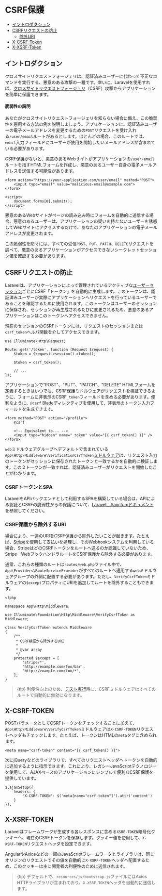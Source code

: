 # CSRF保護

- [イントロダクション](#csrf-introduction)
- [CSRFリクエストの防止](#preventing-csrf-requests)
    - [除外URI](#csrf-excluding-uris)
- [X-CSRF-Token](#csrf-x-csrf-token)
- [X-XSRF-Token](#csrf-x-xsrf-token)

<a name="csrf-introduction"></a>
## イントロダクション

クロスサイトリクエストフォージェリは、認証済みユーザーに代わって不正なコマンドを実行する、悪意のある攻撃の一種です。幸いに、Laravelを使用すれば、[クロスサイトリクエストフォージェリ](https://en.wikipedia.org/wiki/Cross-site_request_forgery)（CSRF）攻撃からアプリケーションを簡単に保護できます。

<a name="csrf-explanation"></a>
#### 脆弱性の説明

あなたがクロスサイトリクエストフォージェリを知らない場合に備え、この脆弱性を悪用する方法の例を説明しましょう。アプリケーションに、認証済みユーザーの電子メールアドレスを変更するための`POST`リクエストを受け入れる`/user/email`ルートがあるとします。ほとんどの場合、このルートでは、`email`入力フィールドにユーザーが使用を開始したいメールアドレスが含まれている必要があります。

CSRF保護がないと、悪意のあるWebサイトがアプリケーションの`/user/email`ルートを指すHTMLフォームを作成し、悪意のあるユーザー自身の電子メールアドレスを送信する可能性があります。

    <form action="https://your-application.com/user/email" method="POST">
        <input type="email" value="malicious-email@example.com">
    </form>

    <script>
        document.forms[0].submit();
    </script>

悪意のあるWebサイトがページの読み込み時にフォームを自動的に送信する場合、悪意のあるユーザーは、アプリケーションの疑いを持たないユーザーを誘惑してWebサイトにアクセスするだけで、あなたのアプリケーションの電子メールアドレスが変更されます。

この脆弱性を防ぐには、すべての受信`POST`、`PUT`、`PATCH`、`DELETE`リクエストを調べて、悪意のあるアプリケーションがアクセスできないシークレットセッション値を確認する必要があります。

<a name="preventing-csrf-requests"></a>
## CSRFリクエストの防止

Laravelは、アプリケーションによって管理されているアクティブな[ユーザーセッション](/docs/{{version}}/session)ごとにCSRF「トークン」を自動的に生成します。このトークンは、認証済みユーザーが実際にアプリケーションへリクエストを行っているユーザーであることを確認するために使用されます。このトークンはユーザーのセッションに保存され、セッションが再生成されるたびに変更されるため、悪意のあるアプリケーションはこのトークンへアクセスできません。

現在のセッションのCSRFトークンには、リクエストのセッションまたは`csrf_token`ヘルパ関数を介してアクセスできます。

    use Illuminate\Http\Request;

    Route::get('/token', function (Request $request) {
        $token = $request->session()->token();

        $token = csrf_token();

        // ...
    });

アプリケーションで"POST"、"PUT"、"PATCH"、"DELETE" HTMLフォームを定義するときはいつでも、CSRF保護ミドルウェアがリクエストを検証できるように、フォームに非表示のCSRF`_token`フィールドを含める必要があります。便利なように、`@csrf` Bladeディレクティブを使用して、非表示のトークン入力フィールドを生成できます。

    <form method="POST" action="/profile">
        @csrf

        <!-- Equivalent to... -->
        <input type="hidden" name="_token" value="{{ csrf_token() }}" />
    </form>

`web`ミドルウェアグループへデフォルトで含まれている`App\Http\Middleware\VerificationCsrfToken`[ミドルウェア](/docs/{{version}}/ミドルウェア)は、リクエスト入力のトークンがセッションに保存されたトークンと一致するかを自動的に検証します。この２トークンが一致すれば、認証済みユーザーがリクエストを開始したことがわかります。

<a name="csrf-tokens-and-spas"></a>
### CSRFトークンとSPA

LaravelをAPIバックエンドとして利用するSPAを構築している場合は、APIによる認証とCSRFの脆弱性からの保護について、[Laravel　Sanctumドキュメント](/docs/{{version}}/sanctum)を参照してください。

<a name="csrf-excluding-uris"></a>
### CSRF保護から除外するURI

場合により、一連のURIをCSRF保護から除外したいことが起きます。たとえば、[Stripe](https://stripe.com)を使用して支払いを処理し、そのWebhookシステムを利用している場合、StripeはどのCSRFトークンをルートへ送るのか認識していないため、Stripe　WebフックハンドラルートをCSRF保護から除外する必要があります。

通常、これらの種類のルートは`routes/web.php`ファイル中で、`App\Providers\RouteServiceProvider`がすべてのルートへ適用する`web`ミドルウェアグループの外側に配置する必要があります。ただし、`VerifyCsrfToken`ミドルウェアの`$except`プロパティにURIを追加してルートを除外することもできます。

    <?php

    namespace App\Http\Middleware;

    use Illuminate\Foundation\Http\Middleware\VerifyCsrfToken as Middleware;

    class VerifyCsrfToken extends Middleware
    {
        /**
         * CSRF検証から除外するURI
         *
         * @var array
         */
        protected $except = [
            'stripe/*',
            'http://example.com/foo/bar',
            'http://example.com/foo/*',
        ];
    }

> {tip} 利便性向上のため、[テスト実行](/docs/{{version}}/testing)時に、CSRFミドルウェアはすべてのルートで自動的に無効になります。

<a name="csrf-x-csrf-token"></a>
## X-CSRF-TOKEN

POSTパラメータとしてCSRFトークンをチェックすることに加えて、`App\Http\Middleware\VerifyCsrfToken`ミドルウェアは`X-CSRF-TOKEN`リクエストヘッダもチェックします。たとえば、トークンはHTMLの`meta`タグに含められます。

    <meta name="csrf-token" content="{{ csrf_token() }}">

次にjQueryなどのライブラリで、すべてのリクエストヘッダへトークンを自動的に追加するように指示できます。これにより、レガシーJavaScriptテクノロジーを使用して、AJAXベースのアプリケーションにシンプルで便利なCSRF保護を提供しています。

    $.ajaxSetup({
        headers: {
            'X-CSRF-TOKEN': $('meta[name="csrf-token"]').attr('content')
        }
    });

<a name="csrf-x-xsrf-token"></a>
## X-XSRF-TOKEN

Laravelはフレームワークが生成する各レスポンスに含める`XSRF-TOKEN`暗号化クッキーへ、現在のCSRFトークンを保存します。クッキー値を使用して、`X-XSRF-TOKEN`リクエストヘッダを設定できます。

AngularやAxiosなどの一部のJavaScriptフレームワークとライブラリは、同じオリジンのリクエストでその値を自動的に`X-XSRF-TOKEN`ヘッダへ配置するため、このクッキーは主に開発者の利便性のために送信されます。

> {tip} デフォルトで、`resources/js/bootstrap.js`ファイルにはAxios HTTPライブラリが含まれており、`X-XSRF-TOKEN`ヘッダを自動的に送信します。
